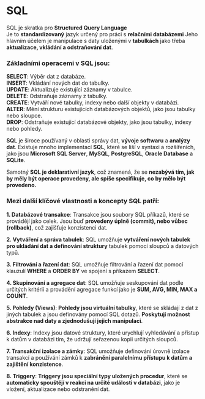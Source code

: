 # SQL
SQL je skratka pro **Structured Query Language**</br>
Je to **standardizovaný** jazyk určený pro práci s **relačními databázemi**
Jeho hlavním účelem je manipulace s daty uloženými v **tabulkách** jako třeba **aktualizace, vkládání a odstraňování dat**.<br> 

### Základními operacemi v SQL jsou:<br>
**SELECT**: Výběr dat z databáze.<br>
**INSERT**: Vkládání nových dat do tabulky.<br>
**UPDATE**: Aktualizuje existující záznamy v tabulce.<br>
**DELETE**: Odstraňuje záznamy z tabulky.<br>
**CREATE**: Vytváří nové tabulky, indexy nebo další objekty v databázi.<br>
**ALTER**: Mění strukturu existujících databázových objektů, jako jsou tabulky nebo sloupce.<br>
**DROP**: Odstraňuje existující databázové objekty, jako jsou tabulky, indexy nebo pohledy.<br>

**SQL** je široce používaný v oblasti správy dat, **vývoje softwaru** a **analýzy dat**.
Existuje mnoho implementací **SQL**, které se liší v syntaxi a rozšířeních, jako jsou **Microsoft SQL Server**, **MySQL**, **PostgreSQL**, **Oracle Database** a **SQLite**.

Samotný **SQL je deklarativní jazyk**, což znamená, že se **nezabývá tím, jak by měly být operace provedeny, ale spíše specifikuje, co by mělo být provedeno.** <br>
### Mezi další klíčové vlastnosti a koncepty SQL patří:

**1. Databázové transakce**: Transakce jsou soubory SQL příkazů, které se provádějí jako celek. Jsou buď **provedeny úplně (commit), nebo vůbec (rollback)**, což zajišťuje konzistenci dat.<br>

**2. Vytváření a správa tabulek**: SQL umožňuje **vytváření nových tabulek pro ukládání dat a definování struktury** tabulek pomocí sloupců a datových typů.<br>

**3. Filtrování a řazení dat**: SQL umožňuje filtrování a řazení dat pomocí klauzulí **WHERE** a **ORDER BY** ve spojení s příkazem **SELECT**.<br>

**4. Skupinování a agregace dat**: SQL umožňuje seskupování dat podle určitých kritérií a provádění agregace funkcí jako je **SUM, AVG, MIN, MAX a COUNT**.<br>

**5. Pohledy (Views)**: **Pohledy jsou virtuální tabulky**, které se skládají z dat z jiných tabulek a jsou definovány pomocí SQL dotazů. **Poskytují možnost abstrakce nad daty a zjednodušují jejich manipulaci**.<br>

**6. Indexy**: Indexy jsou datové struktury, které urychlují vyhledávání a přístup k datům v databázi tím, že udržují seřazenou kopii určitých sloupců.<br>

**7. Transakční izolace a zámky**: SQL umožňuje definování úrovně izolace transakcí a používání zámků k **zabránění paralelnímu přístupu k datům a zajištění konzistence**.<br>

**8. Triggery**: **Triggery jsou speciální typy uložených procedur**, které se **automaticky spouštějí v reakci na určité události v databázi**, jako je vložení, aktualizace nebo odstranění dat.